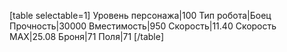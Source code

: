 [table selectable=1]
Уровень персонажа|100
Тип робота|Боец
Прочность|30000
Вместимость|950
Скорость|11.40
Скорость MAX|25.08
Броня|71
Поля|71
[/table]
